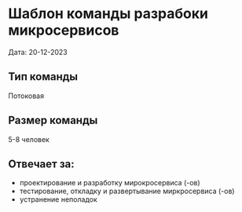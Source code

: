# Шаблон команды разрабоки микросервисов

Дата: 20-12-2023

## Тип команды
Потоковая

## Размер команды
5-8 человек

## Отвечает за:
* проектирование и разработку мирокросервиса (-ов)
* тестирование, откладку и развертывание миркросервиса (-ов)
* устранение неполадок
